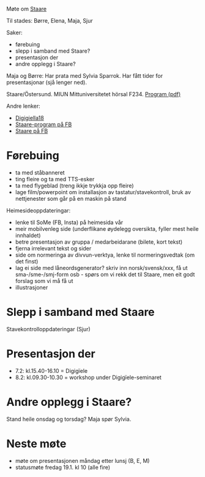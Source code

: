 Møte om [Staare](http://staare2018.se)

Til stades: Børre, Elena, Maja, Sjur

Saker:
* førebuing
* slepp i samband med Staare?
* presentasjon der
* andre opplegg i Staare?

Maja og Børre: Har prata med Sylvia Sparrok. Har fått tider for presentasjonar
(sjå lenger ned).

Staare/Östersund. MIUN Mittuniversitetet hörsal F234.
[Program (pdf)](https://www.sametinget.se/118361)

Andre lenker:
* [Digigiella18](https://www.facebook.com/events/335206070284934/)
* [Staare-program på FB](https://www.facebook.com/pg/staare2018/events/?ref=page_internal)
* [Staare på FB](https://www.facebook.com/staare2018/)

# Førebuing
* ta med ståbanneret
* ting fleire og ta med TTS-esker
* ta med flygeblad (treng ikkje trykkja opp fleire)
* lage film/powerpoint om installasjon av tastatur/stavekontroll, bruk av
  nettjenester som går på en maskin på stand

Heimesideoppdateringar:
* lenke til SoMe (FB, Insta) på heimesida vår
* meir mobilvenleg side (underflikane øydelegg oversikta, fyller mest heile
  innhaldet)
* betre presentasjon av gruppa / medarbeidarane (bilete, kort tekst)
* fjerna irrelevant tekst og sider
* side om normeringa av divvun-verktya, lenke til normeringsvedtak (om det
  finst)
* lag ei side med låneordsgenerator? skriv inn norsk/svensk/xxx, få ut
  sma-/sme-/smj-form osb - spørs om vi rekk det til Staare, men eit godt
  forslag som vi må få ut
* illustrasjoner

# Slepp i samband med Staare

Stavekontrolloppdateringar (Sjur)

# Presentasjon der

* 7.2: kl.15.40-16.10 = Digigïele
* 8.2: kl.09.30-10.30 = workshop under Digigïele-seminaret

# Andre opplegg i Staare?

Stand heile onsdag og torsdag? Maja spør Sylvia.

# Neste møte

* møte om presentasjonen måndag etter lunsj (B, E, M)
* statusmøte fredag 19.1. kl 10 (alle fire)
